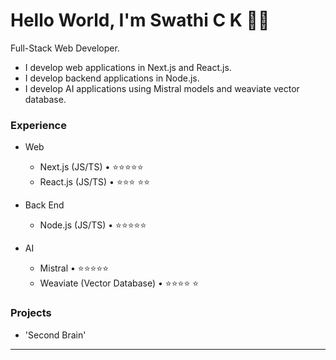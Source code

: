<!--
**Swathick58/Swathick58** is a ✨ special ✨ repository because its README.md (this file) appears on your GitHub profile.
-->
# Hello World, I'm Swathi C K 👋🏽

Full-Stack Web Developer. 
* I develop web applications in Next.js and React.js.
* I develop backend applications in Node.js.
* I develop AI applications using Mistral models and weaviate vector database.
### Experience


- Web
  - Next.js (JS/TS) • ⭐⭐⭐⭐⭐
  - React.js (JS/TS) • ⭐⭐⭐ ⭐⭐
 
- Back End
  - Node.js (JS/TS) • ⭐⭐⭐⭐⭐

- AI
  - Mistral • ⭐⭐⭐⭐⭐
  - Weaviate (Vector Database) • ⭐⭐⭐⭐ ⭐


### Projects
- 'Second Brain'
---

